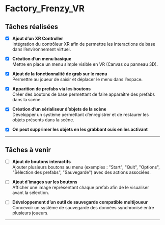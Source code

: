 # Factory_Frenzy_VR

## Tâches réalisées

- [x] **Ajout d’un XR Controller**  
  Intégration du contrôleur XR afin de permettre les interactions de base dans l’environnement virtuel.

- [x] **Création d’un menu basique**  
  Mettre en place un menu simple visible en VR (Canvas ou panneau 3D).

- [x] **Ajout de la fonctionnalité de grab sur le menu**  
  Permettre au joueur de saisir et déplacer le menu dans l’espace.

- [x] **Apparition de prefabs via les boutons**  
  Créer des boutons de base permettant de faire apparaître des prefabs dans la scène.
- [x] **Création d’un sérialiseur d’objets de la scène**  
  Développer un système permettant d’enregistrer et de restaurer les objets présents dans la scène.

-[x] **On peut supprimer les objets en les grabbant ouis en les activant**


---

## Tâches à venir

- [ ] **Ajout de boutons interactifs**  
  Ajouter plusieurs boutons au menu (exemples : "Start", "Quit", "Options", "Sélection des prefabs", "Sauvegarde") avec des actions associées.

- [ ] **Ajout d’images sur les boutons**  
  Afficher une image représentant chaque prefab afin de le visualiser avant la sélection.


- [ ] **Développement d’un outil de sauvegarde compatible multijoueur**  
  Concevoir un système de sauvegarde des données synchronisé entre plusieurs joueurs.

---
